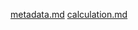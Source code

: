 [metadata.md](https://github.com/user-attachments/files/17333518/metadata.md)
[calculation.md](https://github.com/user-attachments/files/17333516/calculation.md)
